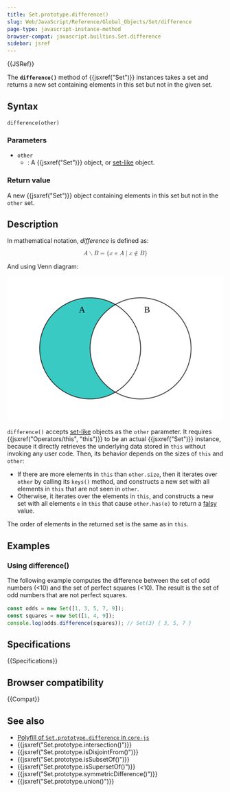 ```yaml
---
title: Set.prototype.difference()
slug: Web/JavaScript/Reference/Global_Objects/Set/difference
page-type: javascript-instance-method
browser-compat: javascript.builtins.Set.difference
sidebar: jsref
---
```


{{JSRef}}

The **`difference()`** method of {{jsxref("Set")}} instances takes a set and returns a new set containing elements in this set but not in the given set.

## Syntax

```js-nolint
difference(other)
```

### Parameters

- `other`
  - : A {{jsxref("Set")}} object, or [set-like](/en-US/docs/Web/JavaScript/Reference/Global_Objects/Set#set-like_objects) object.

### Return value

A new {{jsxref("Set")}} object containing elements in this set but not in the `other` set.

## Description

In mathematical notation, _difference_ is defined as:

<math display="block"><semantics><mrow><mi>A</mi><mo>∖</mo><mi>B</mi><mo>=</mo><mo stretchy="false">{</mo><mi>x</mi><mo>∊</mo><mi>A</mi><mo>∣</mo><mi>x</mi><mo>∉</mo><mi>B</mi><mo stretchy="false">}</mo></mrow><annotation encoding="TeX">A\setminus B = \{x\in A\mid x\notin B\}</annotation></semantics></math>

And using Venn diagram:

![A Venn diagram where two circles overlap. The difference of A and B is the part of A that is not overlapping B.](diagram.svg)

`difference()` accepts [set-like](/en-US/docs/Web/JavaScript/Reference/Global_Objects/Set#set-like_objects) objects as the `other` parameter. It requires {{jsxref("Operators/this", "this")}} to be an actual {{jsxref("Set")}} instance, because it directly retrieves the underlying data stored in `this` without invoking any user code. Then, its behavior depends on the sizes of `this` and `other`:

- If there are more elements in `this` than `other.size`, then it iterates over `other` by calling its `keys()` method, and constructs a new set with all elements in `this` that are not seen in `other`.
- Otherwise, it iterates over the elements in `this`, and constructs a new set with all elements `e` in `this` that cause `other.has(e)` to return a [falsy](/en-US/docs/Glossary/Falsy) value.

The order of elements in the returned set is the same as in `this`.

## Examples

### Using difference()

The following example computes the difference between the set of odd numbers (<10) and the set of perfect squares (<10). The result is the set of odd numbers that are not perfect squares.

```js
const odds = new Set([1, 3, 5, 7, 9]);
const squares = new Set([1, 4, 9]);
console.log(odds.difference(squares)); // Set(3) { 3, 5, 7 }
```

## Specifications

{{Specifications}}

## Browser compatibility

{{Compat}}

## See also

- [Polyfill of `Set.prototype.difference` in `core-js`](https://github.com/zloirock/core-js#new-set-methods)
- {{jsxref("Set.prototype.intersection()")}}
- {{jsxref("Set.prototype.isDisjointFrom()")}}
- {{jsxref("Set.prototype.isSubsetOf()")}}
- {{jsxref("Set.prototype.isSupersetOf()")}}
- {{jsxref("Set.prototype.symmetricDifference()")}}
- {{jsxref("Set.prototype.union()")}}
